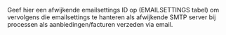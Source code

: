 Geef hier een afwijkende emailsettings ID op (EMAILSETTINGS tabel) om vervolgens die emailsettings te hanteren als afwijkende SMTP server bij processen als aanbiedingen/facturen verzeden via email.
